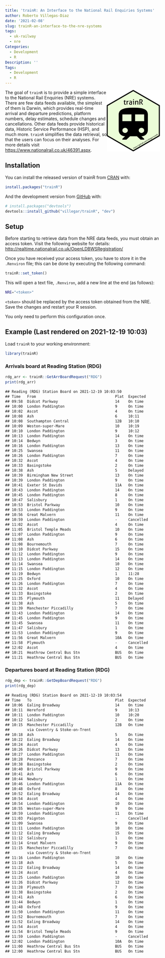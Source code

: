 ```yaml
---
title: 'trainR: An Interface to the National Rail Enquiries Systems'
author: Roberto Villegas-Diaz
date: '2021-02-08'
slug: trainR-an-interface-to-the-nre-systems
tags:
  - uk-railway
  - nre
Categories:
  - Development
  - R
Description: ''
Tags:
  - Development
  - R
---
```


<img src="https://raw.githubusercontent.com/villegar/trainR/main/inst/images/logo.png" alt="logo" align="right" height=200px/>

The goal of `trainR` is to provide a simple interface to the 
National Rail Enquiries (NRE) systems. There are few data feeds 
available, the simplest of them is Darwin, which provides real-time 
arrival and departure predictions, platform numbers, delay estimates, 
schedule changes and cancellations. Other data feeds provide historical 
data, Historic Service Performance (HSP), and much more. `trainR` 
simplifies the data retrieval, so that the users can focus on their 
analyses. For more details visit 
https://www.nationalrail.co.uk/46391.aspx.

## Installation

You can install the released version of trainR from [CRAN](https://CRAN.R-project.org) with:

``` r
install.packages("trainR")
```

And the development version from [GitHub](https://github.com/) with:

``` r
# install.packages("devtools")
devtools::install_github("villegar/trainR", "dev")
```

## Setup
Before starting to retrieve data from the NRE data feeds, you must obtain an access token. 
Visit the following website for details: http://realtime.nationalrail.co.uk/OpenLDBWSRegistration/

Once you have received your access token, you have to store it in the `.Renviron` file; this can be 
done by executing the following command:


```r
trainR::set_token()
```

This will open a text file, `.Renviron`, add a new line at the end (as follows):

```bash
NRE="<token>"
```

`<token>` should be replaced by the access token obtained from the NRE. Save the changes and restart 
your R session.

You only need to perform this configuration once.

## Example (Last rendered on 2021-12-19 10:03)

Load `trainR` to your working environment:

```r
library(trainR)
```

### Arrivals board at Reading Station (RDG)


```r
rdg_arr <- trainR::GetArrBoardRequest("RDG")
print(rdg_arr)
```

```
## Reading (RDG) Station Board on 2021-12-19 10:03:50
## Time   From                                    Plat  Expected
## 09:58  Didcot Parkway                          14    On time
## 10:00  London Paddington                       9     On time
## 10:02  Ascot                                   4     On time
## 10:08  Ash                                     6     10:11
## 10:08  Southampton Central                     12B   10:10
## 10:09  Weston-super-Mare                       10    10:19
## 10:10  London Paddington                       9     10:12
## 10:13  London Paddington                       14    On time
## 10:14  Bedwyn                                  3     On time
## 10:16  London Paddington                       13    On time
## 10:25  Swansea                                 11    On time
## 10:26  London Paddington                       7     On time
## 10:32  Ascot                                   4     On time
## 10:33  Basingstoke                             2     On time
## 10:38  Ash                                     5     Delayed
## 10:39  Birmingham New Street                   13    On time
## 10:39  London Paddington                       9     On time
## 10:41  Exeter St Davids                        11A   On time
## 10:43  London Paddington                       14    On time
## 10:45  London Paddington                       8     On time
## 10:47  Salisbury                               1     On time
## 10:53  Bristol Parkway                         10    On time
## 10:53  London Paddington                       9     On time
## 10:56  Great Malvern                           11    On time
## 10:59  London Paddington                       -     Cancelled
## 11:02  Ascot                                   4     On time
## 11:05  Bristol Temple Meads                    10    On time
## 11:07  London Paddington                       9     On time
## 11:08  Ash                                     6     On time
## 11:08  Bournemouth                             7     On time
## 11:10  Didcot Parkway                          15    On time
## 11:12  London Paddington                       9     On time
## 11:13  London Paddington                       14    On time
## 11:14  Swansea                                 10    On time
## 11:15  London Paddington                       12    On time
## 11:19  Bedwyn                                  1     11:28
## 11:25  Oxford                                  10    On time
## 11:26  London Paddington                       7     On time
## 11:32  Ascot                                   4     On time
## 11:33  Basingstoke                             2     On time
## 11:35  Plymouth                                11    Delayed
## 11:38  Ash                                     5     On time
## 11:39  Manchester Piccadilly                   7     On time
## 11:43  London Paddington                       14    On time
## 11:45  London Paddington                       9     On time
## 11:45  Swansea                                 11    On time
## 11:47  Salisbury                               1     On time
## 11:53  London Paddington                       9     On time
## 11:56  Great Malvern                           10A   On time
## 11:58  Plymouth                                -     Cancelled
## 12:02  Ascot                                   4     On time
## 10:21  Heathrow Central Bus Stn                BUS   On time
## 11:21  Heathrow Central Bus Stn                BUS   On time
```

### Departures board at Reading Station (RDG)


```r
rdg_dep <- trainR::GetDepBoardRequest("RDG")
print(rdg_dep)
```

```
## Reading (RDG) Station Board on 2021-12-19 10:03:54
## Time   To                                      Plat  Expected
## 10:06  Ealing Broadway                         14    On time
## 10:11  Hereford                                9     10:13
## 10:11  London Paddington                       10    10:20
## 10:12  Salisbury                               2     On time
## 10:15  Manchester Piccadilly                   12B   On time
##        via Coventry & Stoke-on-Trent           
## 10:18  Ash                                     5     On time
## 10:22  Ealing Broadway                         14    On time
## 10:24  Ascot                                   4     On time
## 10:26  Didcot Parkway                          13    On time
## 10:27  London Paddington                       11    On time
## 10:28  Penzance                                7     On time
## 10:38  Basingstoke                             2     On time
## 10:40  Bristol Parkway                         9     On time
## 10:41  Ash                                     6     On time
## 10:44  Newbury                                 1     On time
## 10:46  London Paddington                       11A   On time
## 10:48  Oxford                                  8     On time
## 10:52  Ealing Broadway                         14    On time
## 10:54  Ascot                                   4     On time
## 10:54  London Paddington                       10    On time
## 10:55  Weston-super-Mare                       9     On time
## 10:59  London Paddington                       11    On time
## 11:03  Paignton                                -     Cancelled
## 11:09  Swansea                                 9     On time
## 11:11  London Paddington                       10    On time
## 11:12  Ealing Broadway                         15    On time
## 11:12  Salisbury                               1     On time
## 11:14  Great Malvern                           9     On time
## 11:15  Manchester Piccadilly                   7     On time
##        via Coventry & Stoke-on-Trent           
## 11:16  London Paddington                       10    On time
## 11:18  Ash                                     5     On time
## 11:22  Ealing Broadway                         14    On time
## 11:24  Ascot                                   4     On time
## 11:25  London Paddington                       10    On time
## 11:26  Didcot Parkway                          12    On time
## 11:28  Plymouth                                7     On time
## 11:38  Basingstoke                             2     On time
## 11:41  Ash                                     6     On time
## 11:44  Bedwyn                                  1     On time
## 11:48  Oxford                                  9     On time
## 11:50  London Paddington                       11    On time
## 11:52  Bournemouth                             7     On time
## 11:52  Ealing Broadway                         14    On time
## 11:54  Ascot                                   4     On time
## 11:54  Bristol Temple Meads                    9     On time
## 11:59  London Paddington                       -     Cancelled
## 12:02  London Paddington                       10A   On time
## 11:00  Heathrow Central Bus Stn                BUS   On time
## 12:00  Heathrow Central Bus Stn                BUS   On time
```
